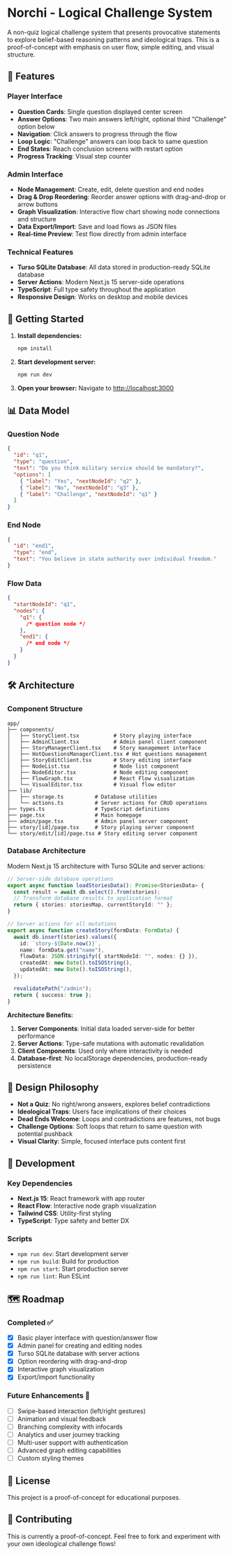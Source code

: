 # Norchi - Logical Challenge System

A non-quiz logical challenge system that presents provocative statements to explore belief-based reasoning patterns and ideological traps. This is a proof-of-concept with emphasis on user flow, simple editing, and visual structure.

## 🎯 Features

### Player Interface

- **Question Cards**: Single question displayed center screen
- **Answer Options**: Two main answers left/right, optional third "Challenge" option below
- **Navigation**: Click answers to progress through the flow
- **Loop Logic**: "Challenge" answers can loop back to same question
- **End States**: Reach conclusion screens with restart option
- **Progress Tracking**: Visual step counter

### Admin Interface

- **Node Management**: Create, edit, delete question and end nodes
- **Drag & Drop Reordering**: Reorder answer options with drag-and-drop or arrow buttons
- **Graph Visualization**: Interactive flow chart showing node connections and structure
- **Data Export/Import**: Save and load flows as JSON files
- **Real-time Preview**: Test flow directly from admin interface

### Technical Features

- **Turso SQLite Database**: All data stored in production-ready SQLite database
- **Server Actions**: Modern Next.js 15 server-side operations
- **TypeScript**: Full type safety throughout the application
- **Responsive Design**: Works on desktop and mobile devices

## 🚀 Getting Started

1. **Install dependencies:**

   ```bash
   npm install
   ```

2. **Start development server:**

   ```bash
   npm run dev
   ```

3. **Open your browser:**
   Navigate to [http://localhost:3000](http://localhost:3000)

## 📊 Data Model

### Question Node

```json
{
  "id": "q1",
  "type": "question",
  "text": "Do you think military service should be mandatory?",
  "options": [
    { "label": "Yes", "nextNodeId": "q2" },
    { "label": "No", "nextNodeId": "q3" },
    { "label": "Challenge", "nextNodeId": "q1" }
  ]
}
```

### End Node

```json
{
  "id": "end1",
  "type": "end",
  "text": "You believe in state authority over individual freedom."
}
```

### Flow Data

```json
{
  "startNodeId": "q1",
  "nodes": {
    "q1": {
      /* question node */
    },
    "end1": {
      /* end node */
    }
  }
}
```

## 🛠️ Architecture

### Component Structure

```
app/
├── components/
│   ├── StoryClient.tsx           # Story playing interface
│   ├── AdminClient.tsx           # Admin panel client component
│   ├── StoryManagerClient.tsx    # Story management interface
│   ├── HotQuestionsManagerClient.tsx # Hot questions management
│   ├── StoryEditClient.tsx       # Story editing interface
│   ├── NodeList.tsx              # Node list component
│   ├── NodeEditor.tsx            # Node editing component
│   ├── FlowGraph.tsx             # React Flow visualization
│   └── VisualEditor.tsx          # Visual flow editor
├── lib/
│   ├── storage.ts          # Database utilities
│   └── actions.ts          # Server actions for CRUD operations
├── types.ts                # TypeScript definitions
├── page.tsx                # Main homepage
├── admin/page.tsx          # Admin panel server component
├── story/[id]/page.tsx     # Story playing server component
└── story/edit/[id]/page.tsx # Story editing server component
```

### Database Architecture

Modern Next.js 15 architecture with Turso SQLite and server actions:

```typescript
// Server-side database operations
export async function loadStoriesData(): Promise<StoriesData> {
  const result = await db.select().from(stories);
  // Transform database results to application format
  return { stories: storiesMap, currentStoryId: "" };
}

// Server actions for all mutations
export async function createStory(formData: FormData) {
  await db.insert(stories).values({
    id: `story-${Date.now()}`,
    name: formData.get("name"),
    flowData: JSON.stringify({ startNodeId: "", nodes: {} }),
    createdAt: new Date().toISOString(),
    updatedAt: new Date().toISOString(),
  });

  revalidatePath("/admin");
  return { success: true };
}
```

**Architecture Benefits:**

1. **Server Components**: Initial data loaded server-side for better performance
2. **Server Actions**: Type-safe mutations with automatic revalidation
3. **Client Components**: Used only where interactivity is needed
4. **Database-first**: No localStorage dependencies, production-ready persistence

## 🎨 Design Philosophy

- **Not a Quiz**: No right/wrong answers, explores belief contradictions
- **Ideological Traps**: Users face implications of their choices
- **Dead Ends Welcome**: Loops and contradictions are features, not bugs
- **Challenge Options**: Soft loops that return to same question with potential pushback
- **Visual Clarity**: Simple, focused interface puts content first

## 🔧 Development

### Key Dependencies

- **Next.js 15**: React framework with app router
- **React Flow**: Interactive node graph visualization
- **Tailwind CSS**: Utility-first styling
- **TypeScript**: Type safety and better DX

### Scripts

- `npm run dev`: Start development server
- `npm run build`: Build for production
- `npm run start`: Start production server
- `npm run lint`: Run ESLint

## 🗺️ Roadmap

### Completed ✅

- [x] Basic player interface with question/answer flow
- [x] Admin panel for creating and editing nodes
- [x] Turso SQLite database with server actions
- [x] Option reordering with drag-and-drop
- [x] Interactive graph visualization
- [x] Export/import functionality

### Future Enhancements 🔮

- [ ] Swipe-based interaction (left/right gestures)
- [ ] Animation and visual feedback
- [ ] Branching complexity with infocards
- [ ] Analytics and user journey tracking
- [ ] Multi-user support with authentication
- [ ] Advanced graph editing capabilities
- [ ] Custom styling themes

## 📝 License

This project is a proof-of-concept for educational purposes.

## 🤝 Contributing

This is currently a proof-of-concept. Feel free to fork and experiment with your own ideological challenge flows!

